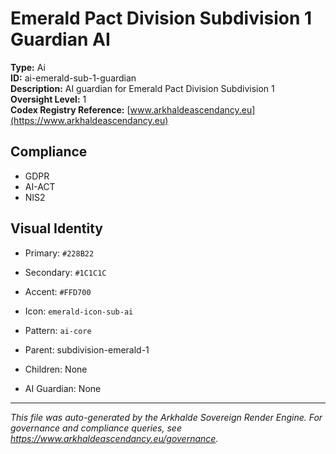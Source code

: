 # Emerald Pact Division Subdivision 1 Guardian AI

**Type:** Ai  
**ID:** ai-emerald-sub-1-guardian  
**Description:** AI guardian for Emerald Pact Division Subdivision 1  
**Oversight Level:** 1  
**Codex Registry Reference:** [www.arkhaldeascendancy.eu](https://www.arkhaldeascendancy.eu)

## Compliance

- GDPR
- AI-ACT
- NIS2

## Visual Identity

- Primary: `#228B22`
- Secondary: `#1C1C1C`
- Accent: `#FFD700`
- Icon: `emerald-icon-sub-ai`
- Pattern: `ai-core`


- Parent: subdivision-emerald-1
- Children: None
- AI Guardian: None

---

*This file was auto-generated by the Arkhalde Sovereign Render Engine. For governance and compliance queries, see https://www.arkhaldeascendancy.eu/governance.*